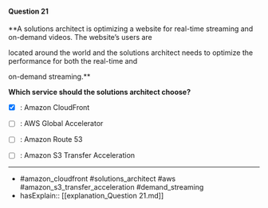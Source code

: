 #### Question  21

**A solutions architect is optimizing a website for real-time streaming and on-demand videos. The website’s users are

located around the world and the solutions architect needs to optimize the performance for both the real-time and

on-demand streaming.**

**Which service should the solutions architect choose?**

- [x] :  Amazon CloudFront

- [ ] :  AWS Global Accelerator

- [ ] :  Amazon Route 53

- [ ] :  Amazon S3 Transfer Acceleration

----

- #amazon_cloudfront #solutions_architect #aws #amazon_s3_transfer_acceleration #demand_streaming
- hasExplain:: [[explanation_Question  21.md]]
